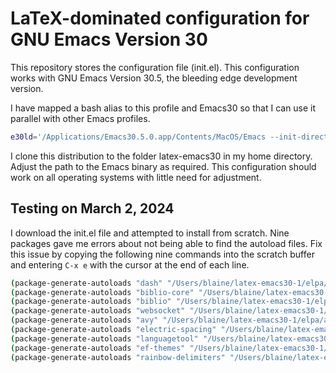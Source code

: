 # LaTeX-dominated configuration for GNU Emacs Version 30

This repository stores the configuration file (init.el).
This configuration works with GNU Emacs Version 30.5, the bleeding edge development version.

I have mapped a bash alias to this profile and Emacs30 so that I can use it parallel with other Emacs profiles.

```bash
e30ld='/Applications/Emacs30.5.0.app/Contents/MacOS/Emacs --init-directory ~/latex-emacs30 --debug-init'
```

I clone this distribution to the folder latex-emacs30 in my home directory.
Adjust the path to the Emacs binary as required.
This configuration should work on all operating systems with little need for adjustment.

## Testing on March 2, 2024

I download the init.el file and attempted to install from scratch.
Nine packages gave me errors about not being able to find the autoload files.
Fix this issue by copying the following nine commands into the scratch buffer and entering `C-x e` with the cursor at the end of each line.

```bash
(package-generate-autoloads "dash" "/Users/blaine/latex-emacs30-1/elpa/dash-20240103.1301/")
(package-generate-autoloads "biblio-core" "/Users/blaine/latex-emacs30-1/elpa/biblio-core-20230202.1721/")
(package-generate-autoloads "biblio" "/Users/blaine/latex-emacs30-1/elpa/biblio-20230202.1721/")
(package-generate-autoloads "websocket" "/Users/blaine/latex-emacs30-1/elpa/websocket-20230809.305/")
(package-generate-autoloads "avy" "/Users/blaine/latex-emacs30-1/elpa/avy-20230420.404/")
(package-generate-autoloads "electric-spacing" "/Users/blaine/latex-emacs30-1/elpa/electric-spacing-20220220.1540/")
(package-generate-autoloads "languagetool" "/Users/blaine/latex-emacs30-1/elpa/languagetool-20230325.507/")
(package-generate-autoloads "ef-themes" "/Users/blaine/latex-emacs30-1/elpa/ef-themes-1.5.1/")
(package-generate-autoloads "rainbow-delimiters" "/Users/blaine/latex-emacs30-1/elpa/rainbow-delimiters-20210515.1254/")
```
